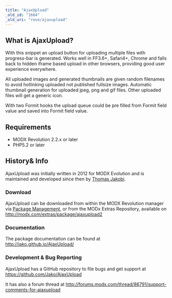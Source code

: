 ```yaml
---
title: "AjaxUpload"
_old_id: "1664"
_old_uri: "revo/ajaxupload"
---
```


## What is AjaxUpload?

With this snippet an upload button for uploading multiple files with progress-bar is generated. Works well in FF3.6+, Safari4+, Chrome and falls back to hidden iframe based upload in other browsers, providing good user experience everywhere.

All uploaded images and generated thumbnails are given random filenames to avoid hotlinking uploaded not published fullsize images. Automatic thumbnail generation for uploaded jpeg, png and gif files. Other uploaded files will get a generic icon.

With two Formit hooks the upload queue could be pre filled from Formit field value and saved into Formit field value.

## Requirements

- MODX Revolution 2.2.x or later
- PHP5.2 or later

## History& Info

AjaxUpload was initially written in 2012 for MODX Evolution and is maintained and developed since then by [Thomas Jakobi](https://github.com/jako).

### Download

AjaxUpload can be downloaded from within the MODX Revolution manager via [Package Management](display/revolution20/Package+Management "Package Management"), or from the MODx Extras Repository, available on <http://modx.com/extras/package/ajaxupload2>

[](http://modx.com/extras/package/ajaxupload2)

### Documentation

The package documentation can be found at <http://jako.github.io/AjaxUpload/>

### Development & Bug Reporting

AjaxUpload has a GitHub repository to file bugs and get support at <https://github.com/Jako/AjaxUpload>

It has also a forum thread at <http://forums.modx.com/thread/86791/support-comments-for-ajaxupload>
